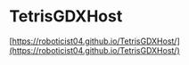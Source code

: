 # TetrisGDXHost
[https://roboticist04.github.io/TetrisGDXHost/](https://roboticist04.github.io/TetrisGDXHost/)
